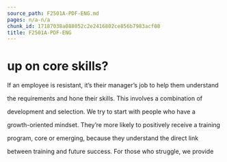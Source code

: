 ```yaml
---
source_path: F2501A-PDF-ENG.md
pages: n/a-n/a
chunk_id: 17187038a088052c2e2416802ce856b7983acf08
title: F2501A-PDF-ENG
---
```

# up on core skills?

If an employee is resistant, it’s their manager’s job to help them understand

the requirements and hone their skills. This involves a combination of

development and selection. We try to start with people who have a

growth-oriented mindset. They’re more likely to positively receive a training

program, core or emerging, because they understand the direct link

between training and future success. For those who struggle, we provide
